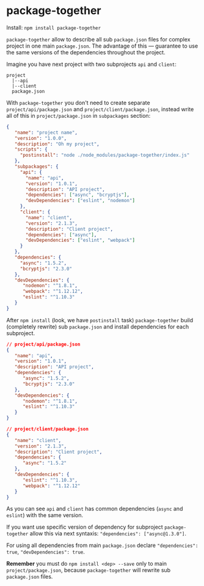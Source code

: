 # package-together

Install: `npm install package-together`

`package-together` allow to describe all sub `package.json` files for complex project in one main `package.json`. The advantage of this — guarantee to use the same versions of the dependencies throughout the project.

Imagine you have next project with two subprojects `api` and `client`:

```
project
  |--api
  |--client
  package.json
```

With `package-together` you don't need to create separate `project/api/package.json` and `project/client/package.json`, instead write all of this in `project/package.json` in `subpackages` section:

```json
{
   "name": "project name",
   "version": "1.0.0",
   "description": "Oh my project",
   "scripts": {
     "postinstall": "node ./node_modules/package-together/index.js"
   },
   "subpackages": {
     "api": {
       "name": "api",
       "version": "1.0.1",
       "description": "API project",
       "dependencies": ["async", "bcryptjs"],
       "devDependencies": ["eslint", "nodemon"]
     },
     "client": {
       "name": "client",
       "version": "2.1.3",
       "description": "Client project",
       "dependencies": ["async"],
       "devDependencies": ["eslint", "webpack"]
     }
   },
   "dependencies": {
     "async": "1.5.2",
     "bcryptjs": "2.3.0"
   },
   "devDependencies": {
      "nodemon": "^1.8.1",
      "webpack": "^1.12.12",
      "eslint": "^1.10.3"
   }
}
```

After `npm install` (look, we have `postinstall` task) `package-together` build (completely rewrite) sub `package.json` and install dependencies for each subproject.

```json
// project/api/package.json
{
   "name": "api",
   "version": "1.0.1",
   "description": "API project",
   "dependencies": {
      "async": "1.5.2",
      "bcryptjs": "2.3.0"
   },
   "devDependencies": {
      "nodemon": "^1.8.1",
      "eslint": "^1.10.3"
   }
}
```

```json
// project/client/package.json
{
   "name": "client",
   "version": "2.1.3",
   "description": "Client project",
   "dependencies": {
      "async": "1.5.2"
   },
   "devDependencies": {
      "eslint": "^1.10.3",
      "webpack": "^1.12.12"
   }
}
```

As you can see `api` and `client` has common dependencies (`async` and `eslint`) with the same version.

If you want use specific version of dependency for subproject `package-together` allow this via next syntaxis: `"dependencies": ["async@1.3.0"]`.

For using all dependencies from main `package.json` declare `"dependencies": true`, `"devDependencies": true`.

**Remember** you must do `npm install <dep> --save` only to main `project/package.json`, because `package-together` will rewrite sub `package.json` files.
